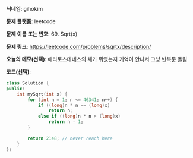 **닉네임**: gihokim

**문제 플랫폼**: leetcode

**문제 이름 또는 번호**: 69. Sqrt(x)

**문제 링크**: https://leetcode.com/problems/sqrtx/description/

**오늘의 메모(선택)**: 에라토스테네스의 체가 뭐였는지 기억이 안나서 그냥 반복문 돌림

**코드(선택)**:

```c++
class Solution {
public:
    int mySqrt(int x) {
        for (int n = 1; n <= 46341; n++) {
            if ((long)n * n == (long)x)
                return n;
            else if ((long)n * n > (long)x)
                return n - 1;
        }
        
        return 21e8; // never reach here
    }
};
```

